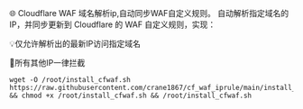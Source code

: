 🌐 Cloudflare WAF 域名解析ip,自动同步WAF自定义规则。
自动解析指定域名的IP，并同步更新到 Cloudflare 的 WAF 自定义规则，实现：

💡仅允许解析出的最新IP访问指定域名

🚫所有其他IP一律拦截
```
wget -O /root/install_cfwaf.sh https://raw.githubusercontent.com/crane1867/cf_waf_iprule/main/install_cfwaf.sh && chmod +x /root/install_cfwaf.sh && /root/install_cfwaf.sh
```
